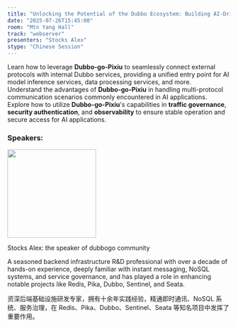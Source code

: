 ```yaml
---
title: "Unlocking the Potential of the Dubbo Ecosystem: Building AI-Driven Applications with dubbo-go-pixiu"
date: "2025-07-26T15:45:00"
room: "Mtn Yang Hall"
track: "webserver"
presenters: "Stocks Alex"
stype: "Chinese Session"
---
```


Learn how to leverage **Dubbo-go-Pixiu** to seamlessly connect external protocols with internal Dubbo services, providing a unified entry point for AI model inference services, data processing services, and more.  
Understand the advantages of **Dubbo-go-Pixiu** in handling multi-protocol communication scenarios commonly encountered in AI applications.  
Explore how to utilize **Dubbo-go-Pixiu**'s capabilities in **traffic governance**, **security authentication**, and **observability** to ensure stable operation and secure access for AI applications.

### Speakers:


<img src="https://sessionize.com/image/90c0-400o400o1-YD8s8BJWzqmRyiYtzK6zaR.png" width="200" /><br/>

Stocks Alex: the speaker of dubbogo community

A seasoned backend infrastructure R&D professional with over a decade of hands-on experience, deeply familiar with instant messaging, NoSQL systems, and service governance, and has played a role in enhancing notable projects like Redis, Pika, Dubbo, Sentinel, and Seata. 

资深后端基础设施研发专家，拥有十余年实践经验，精通即时通讯、NoSQL 系统、服务治理，在 Redis、Pika、Dubbo、Sentinel、Seata 等知名项目中发挥了重要作用。